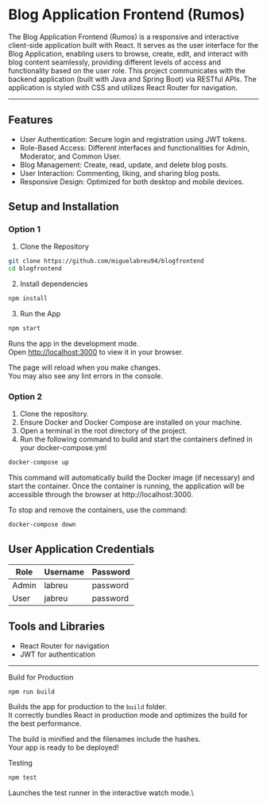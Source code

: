 # Blog Application Frontend (Rumos)

The Blog Application Frontend (Rumos) is a responsive and interactive client-side application built with React. It serves as the user interface for the Blog Application, enabling users to browse, create, edit, and interact with blog content seamlessly, providing different levels of access and functionality based on the user role. This project communicates with the backend application (built with Java and Spring Boot) via RESTful APIs. The application is styled with CSS and utilizes React Router for navigation.

---

## Features

- User Authentication: Secure login and registration using JWT tokens.
- Role-Based Access: Different interfaces and functionalities for Admin, Moderator, and Common User.
- Blog Management: Create, read, update, and delete blog posts.
- User Interaction: Commenting, liking, and sharing blog posts.
- Responsive Design: Optimized for both desktop and mobile devices.

## Setup and Installation
### Option 1

1. Clone the Repository

```bash
git clone https://github.com/miguelabreu94/blogfrontend
cd blogfrontend
```

2. Install dependencies

```bash
npm install
```

3. Run the App

```bash
npm start
```
Runs the app in the development mode.\
Open [http://localhost:3000](http://localhost:3000) to view it in your browser.

The page will reload when you make changes.\
You may also see any lint errors in the console.

### Option 2

1. Clone the repository.
2. Ensure Docker and Docker Compose are installed on your machine.
3. Open a terminal in the root directory of the project.
4. Run the following command to build and start the containers defined in your docker-compose.yml

```bash
docker-compose up
```

This command will automatically build the Docker image (if necessary) and start the container. Once the container is running, the application will be accessible through the browser at http://localhost:3000.

To stop and remove the containers, use the command:

```bash
docker-compose down
```

## User Application Credentials

| Role  | Username        | Password  |
|-------|-----------------|-----------|
| Admin | labreu          | password  |
| User  | jabreu          | password  |

## Tools and Libraries

- React Router for navigation
- JWT for authentication

---

Build for Production

```bash
npm run build
```

Builds the app for production to the `build` folder.\
It correctly bundles React in production mode and optimizes the build for the best performance.

The build is minified and the filenames include the hashes.\
Your app is ready to be deployed!

Testing

```bash
npm test
```
Launches the test runner in the interactive watch mode.\



